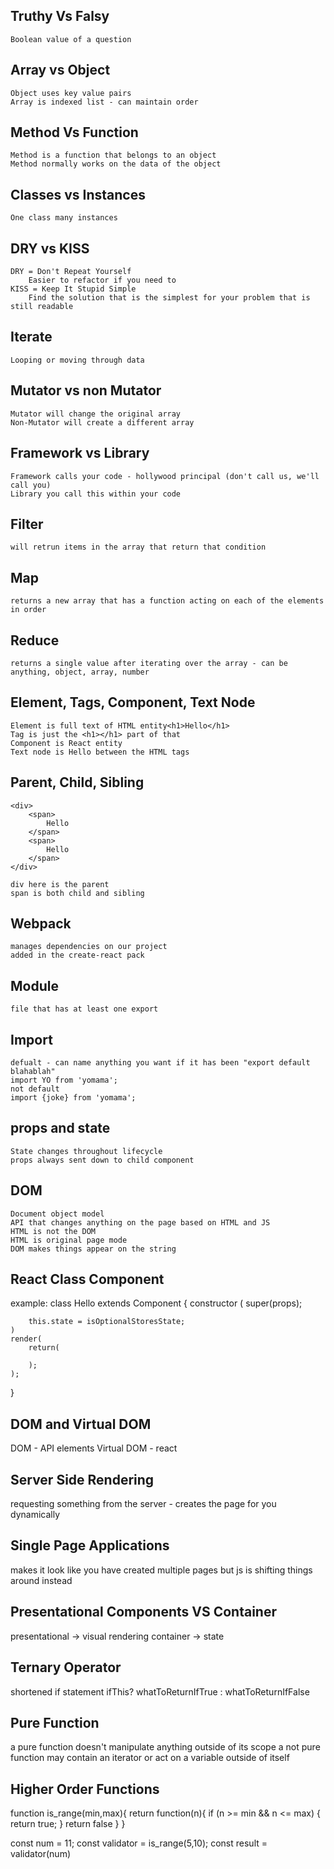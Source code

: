 
## Truthy Vs Falsy
    Boolean value of a question

## Array vs Object
    Object uses key value pairs
    Array is indexed list - can maintain order

## Method Vs Function
    Method is a function that belongs to an object
    Method normally works on the data of the object

## Classes vs Instances
    One class many instances

## DRY vs KISS
    DRY = Don't Repeat Yourself
        Easier to refactor if you need to 
    KISS = Keep It Stupid Simple
        Find the solution that is the simplest for your problem that is still readable

## Iterate
    Looping or moving through data

## Mutator vs non Mutator
    Mutator will change the original array
    Non-Mutator will create a different array

## Framework vs Library
    Framework calls your code - hollywood principal (don't call us, we'll call you)
    Library you call this within your code

## Filter
    will retrun items in the array that return that condition
## Map
    returns a new array that has a function acting on each of the elements in order
## Reduce
    returns a single value after iterating over the array - can be anything, object, array, number

## Element, Tags, Component, Text Node
    Element is full text of HTML entity<h1>Hello</h1>
    Tag is just the <h1></h1> part of that
    Component is React entity
    Text node is Hello between the HTML tags

## Parent, Child, Sibling
    <div>
        <span>
            Hello
        </span>
        <span>
            Hello
        </span>
    </div>

    div here is the parent
    span is both child and sibling

## Webpack
    manages dependencies on our project
    added in the create-react pack

## Module
    file that has at least one export

## Import
    defualt - can name anything you want if it has been "export default blahablah"
    import YO from 'yomama';
    not default
    import {joke} from 'yomama';

## props and state
    State changes throughout lifecycle
    props always sent down to child component

## DOM
    Document object model
    API that changes anything on the page based on HTML and JS
    HTML is not the DOM
    HTML is original page mode
    DOM makes things appear on the string

## React Class Component

example: 
class Hello extends Component {
    constructor (
        super(props);

        this.state = isOptionalStoresState;
    )
    render(
        return(

        );
    );
}

## DOM and Virtual DOM
DOM - API elements
Virtual DOM - react

## Server Side Rendering
requesting something from the server - creates the page for you dynamically

## Single Page Applications
makes it look like you have created multiple pages but js is shifting things around instead

## Presentational Components VS Container
presentational -> visual rendering
container -> state

## Ternary Operator
shortened if statement
ifThis? whatToReturnIfTrue : whatToReturnIfFalse

## Pure Function
a pure function doesn't manipulate anything outside of its scope
a not pure function may contain an iterator or act on a variable outside of itself

## Higher Order Functions
function is_range(min,max){
    return function(n){
        if (n >= min && n <= max) {
            return true;
        }
        return false
    }
}

const num = 11;
const validator = is_range(5,10);
const result = validator(num)